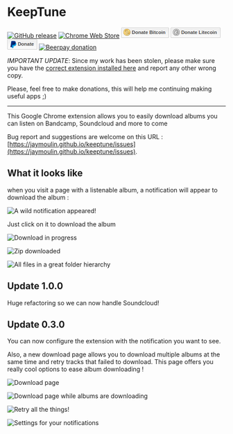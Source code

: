KeepTune
==
[![GitHub release](https://img.shields.io/github/release/jaymoulin/keeptune.svg)](https://jaymoulin.github.io/keeptune/releases)
[![Chrome Web Store](https://img.shields.io/chrome-web-store/v/oidamlgjlcjhdpkflfefcemhmfpmlfbj.svg)](https://chrome.google.com/webstore/detail/bandcamp-downloader/oidamlgjlcjhdpkflfefcemhmfpmlfbj)
[![Bitcoin donation](https://github.com/jaymoulin/jaymoulin.github.io/raw/master/btc.png "Bitcoin donation")](https://m.freewallet.org/id/374ad82e/btc)
[![Litecoin donation](https://github.com/jaymoulin/jaymoulin.github.io/raw/master/ltc.png "Litecoin donation")](https://m.freewallet.org/id/374ad82e/ltc)
[![PayPal donation](https://github.com/jaymoulin/jaymoulin.github.io/raw/master/ppl.png "PayPal donation")](https://www.paypal.me/jaymoulin)
[![Beerpay donation](https://beerpay.io/jaymoulin/keeptune/badge.svg "Beerpay donation")](https://beerpay.io/jaymoulin/keeptune)

*IMPORTANT UPDATE*: Since my work has been stolen, please make sure you have the [correct extension installed here](https://chrome.google.com/webstore/detail/bandcamp-downloader/oidamlgjlcjhdpkflfefcemhmfpmlfbj) and report any other wrong copy.

Please, feel free to make donations, this will help me continuing making useful apps ;)

_____


This Google Chrome extension allows you to easily download albums you can listen on Bandcamp, Soundcloud and more to come

Bug report and suggestions are welcome on this URL : [https://jaymoulin.github.io/keeptune/issues](https://jaymoulin.github.io/keeptune/issues).

## What it looks like

when you visit a page with a listenable album, a notification will appear to download the album :

![A wild notification appeared!](https://jaymoulin.github.io/keeptune/notif-1.png "A wild notification appeared!")

Just click on it to download the album

![Download in progress](https://jaymoulin.github.io/keeptune/notif-2.png "Download in progress")

![Zip downloaded](https://jaymoulin.github.io/keeptune/zip.png "Zip downloaded")

![All files in a great folder hierarchy](https://jaymoulin.github.io/keeptune/folder.png "All files in a great folder hierarchy")

## Update 1.0.0

Huge refactoring so we can now handle Soundcloud!

## Update 0.3.0

You can now configure the extension with the notification you want to see.

Also, a new download page allows you to download multiple albums at the same time and retry tracks that failed to download.
This page offers you really cool options to ease album downloading ! 
 
 ![Download page](https://jaymoulin.github.io/keeptune/downloadPage.png "Download page")
 
 ![Download page while albums are downloading](https://jaymoulin.github.io/keeptune/downloadPageProgress.png "Download page while albums are downloading")
 
 ![Retry all the things!](https://jaymoulin.github.io/keeptune/retryAll.png "Retry all the things!")
 
 ![Settings for your notifications](https://jaymoulin.github.io/keeptune/settings.png "Settings for your notifications")
 
